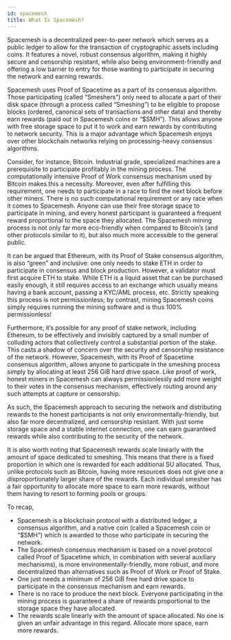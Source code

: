 ```yaml
---
id: spacemesh
title: What Is Spacemesh?
---
```


Spacemesh is a decentralized peer-to-peer network which serves as a public ledger to allow for the transaction of cryptographic assets including coins. It features a novel, robust consensus algorithm, making it highly secure and censorship resistant, while also being environment-friendly and offering a low barrier to entry for those wanting to participate in securing the network and earning rewards.

Spacemesh uses Proof of Spacetime as a part of its consensus algorithm. Those participating (called “Smeshers”) only need to allocate a part of their disk space (through a process called “Smeshing”) to be eligible to propose blocks (ordered, canonical sets of transactions and other data) and thereby earn rewards (paid out in Spacemesh coins or “$SMH”). This allows anyone with free storage space to put it to work and earn rewards by contributing to network security. This is a major advantage which Spacemesh enjoys over other blockchain networks relying on processing-heavy consensus algorithms.

Consider, for instance, Bitcoin. Industrial grade, specialized machines are a prerequisite  to participate profitably in the mining process. The computationally intensive Proof of Work consensus mechanism used by Bitcoin makes this a necessity. Moreover, even after fulfilling this requirement, one needs to participate in a race to find the next block before other miners. There is no such computational requirement or any race when it comes to Spacemesh. Anyone can use their free storage space to participate in mining, and every honest participant is guaranteed a frequent reward proportional to the space they allocated. The Spacemesh mining process is not only far more eco-friendly when compared to Bitcoin’s (and other protocols similar to it), but also much more accessible to the general public.

It can be argued that Ethereum, with its Proof of Stake consensus algorithm, is also “green” and inclusive: one only needs to stake ETH in order to participate in consensus and block production. However, a validator must first acquire ETH to stake. While ETH is a liquid asset that can be purchased easily enough, it still requires access to an exchange which usually means having a bank account, passing a KYC/AML process, etc. Strictly speaking this process is not permissionless; by contrast, mining Spacemesh coins simply requires running the mining software and is thus 100% permissionless!

Furthermore, it’s possible for any proof of stake network, including Ethereum, to be effectively and invisibly captured by a small number of colluding actors that collectively control a substantial portion of the stake. This casts a shadow of concern over the security and censorship resistance of the network. However, Spacemesh, with its Proof of Spacetime consensus algorithm, allows anyone to participate in the smeshing process simply by allocating at least 256 GiB hard drive space. Like proof of work, honest miners in Spacemesh can always permissionlessly add more weight to their votes in the consensus mechanism, effectively routing around any such attempts at capture or censorship.

As such, the Spacemesh approach to securing the network and distributing rewards to the honest participants is not only environmentally-friendly, but also far more decentralized, and censorship resistant. With just some storage space and a stable internet connection, one can earn guaranteed rewards while also contributing to the security of the network.

It is also worth noting that Spacemesh rewards scale linearly with the amount of space dedicated to smeshing. This means that there is a fixed proportion in which one is rewarded for each additional SU allocated. Thus, unlike protocols such as Bitcoin, having more resources does not give one a disproportionately larger share of the rewards. Each individual smesher has a fair opportunity to allocate more space to earn more rewards, without them having to resort to forming pools or groups.

To recap,

- Spacemesh is a blockchain protocol with a distributed ledger, a consensus algorithm, and a native coin (called a Spacemesh coin or “$SMH”) which is awarded to those who participate in securing the network.
- The Spacemesh consensus mechanism is based on a novel protocol called Proof of Spacetime which, in combination with several auxiliary mechanisms), is more environmentally-friendly, more robust, and more decentralized than alternatives such as Proof of Work or Proof of Stake.
- One just needs a minimum of 256 GiB free hard drive space to participate in the consensus mechanism and earn rewards.
- There is no race to produce the next block. Everyone participating in the mining process is guaranteed a share of rewards proportional to the storage space they have allocated.
- The rewards scale linearly with the amount of space allocated. No one is given an unfair advantage in this regard. Allocate more space, earn more rewards.
